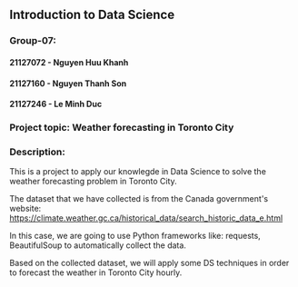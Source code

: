 ## Introduction to Data Science

### Group-07:
#### 21127072 - Nguyen Huu Khanh
#### 21127160 - Nguyen Thanh Son
#### 21127246 - Le Minh Duc

### Project topic: Weather forecasting in Toronto City

### Description: 
This is a project to apply our knowlegde in Data Science to solve the weather forecasting problem in Toronto City.

The dataset that we have collected is from the Canada government's website: https://climate.weather.gc.ca/historical_data/search_historic_data_e.html

In this case, we are going to use Python frameworks like: requests, BeautifulSoup to automatically collect the data.

Based on the collected dataset, we will apply some DS techniques in order to forecast the weather in Toronto City hourly.